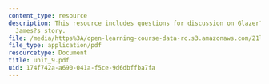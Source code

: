 ```yaml
---
content_type: resource
description: This resource includes questions for discussion on Glazer?s film and
  James?s story.
file: /media/https%3A/open-learning-course-data-rc.s3.amazonaws.com/21l-706-studies-in-film-fall-2005/174f742aa690041af5ce9d6dbffba7fa_unit_9.pdf
file_type: application/pdf
resourcetype: Document
title: unit_9.pdf
uid: 174f742a-a690-041a-f5ce-9d6dbffba7fa
---
```

